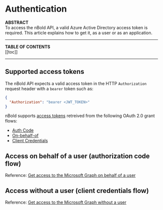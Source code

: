 # Authentication

**ABSTRACT**  
To access the nBold API, a valid Azure Active Directory access token is required. This article explains how to get it, as a user or as an application.

---

**TABLE OF CONTENTS**  
[[toc]]

---

## Supported access tokens
The nBold API expects a valid access token in the HTTP `Authorization` request header with a `bearer` token such as:
```json
{
  "Authorization": "bearer <JWT_TOKEN>"
}
```

nBold supports [access tokens](https://docs.microsoft.com/en-us/azure/active-directory/develop/access-tokens) retreived from the following OAuth 2.0 grant flows:
- [Auth Code](https://docs.microsoft.com/en-us/azure/active-directory/develop/v2-oauth2-auth-code-flow)
- [On-behalf-of](https://docs.microsoft.com/en-us/azure/active-directory/develop/v2-oauth2-auth-code-flow)
- [Client Credentials](https://docs.microsoft.com/en-us/azure/active-directory/develop/v2-oauth2-client-creds-grant-flow)

## Access on behalf of a user (authorization code flow)
Reference: [Get access to the Microsoft Graph on behalf of a user](https://docs.microsoft.com/en-us/graph/auth-v2-user)

## Access without a user (client credentials flow)
Reference: [Get access to the Microsoft Graph without a user](https://docs.microsoft.com/en-us/graph/auth-v2-service)

<Classification label="public" />
